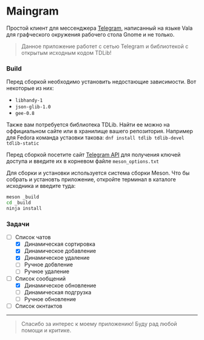 # Maingram
Простой клиент для мессенджера [Telegram](http://telegram.org), написанный на языке Vala для графческого окружения рабочего стола Gnome и не только.

> Данное приложение работет с сетью Telegram и библиотекой с открытым исходным кодом TDLib!

### Build
Перед сборкой необходимо установить недостающие зависимости. Вот некоторые из них:

- `libhandy-1`
- `json-glib-1.0`
- `gee-0.8`

Также вам потребуется библиотека TDLib. Найти ее можно на оффициальном сайте или в хранилище вашего репозитория.
Например для Fedora команда устаовки такова: `dnf install tdlib tdlib-devel tdlib-static`

Перед сборкой посетите сайт [Telegram API](https://my.telegram.org/apps) для получения ключей доступа и введите их в корневом файле `meson_options.txt`

Для сборки и установки используется система сборки Meson. Что бы собрать и установть приложение, откройте терминал в каталоге исходника и введите туда:

```bash
meson _build
cd _build
ninja install
```

### Задачи

- [ ] Список чатов
  - [x] Динамическая сортировка
  - [x] Динамическое добавление
  - [x] Динамическое удаление
  - [ ] Ручное добвление
  - [ ] Ручное удаление
- [ ] Список сообщений
  - [x] Динамическое обновление
  - [ ] Динамическая подгрузка
  - [ ] Ручное обновление
- [ ] Список окнтактов

***

> Спасибо за интерес к моему приложению! Буду рад любой помощи и критике.
